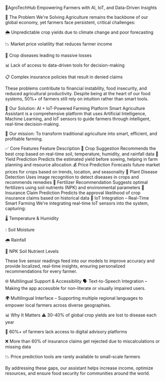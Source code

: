 🌾AgroTechHub
Empowering Farmers with AI, IoT, and Data-Driven Insights



🚨 The Problem We're Solving
Agriculture remains the backbone of our global economy, yet farmers face persistent, critical challenges:

🌦️ Unpredictable crop yields due to climate change and poor forecasting

📉 Market price volatility that reduces farmer income

🦠 Crop diseases leading to massive losses

📊 Lack of access to data-driven tools for decision-making

📋 Complex insurance policies that result in denied claims

These problems contribute to financial instability, food insecurity, and reduced agricultural productivity. Despite being at the heart of our food systems, 50%+ of farmers still rely on intuition rather than smart tools.

🌟 Our Solution: AI + IoT-Powered Farming Platform
Smart Agriculture Assistant is a comprehensive platform that uses Artificial Intelligence, Machine Learning, and IoT sensors to guide farmers through intelligent, real-time decision-making.

🚀 Our mission: To transform traditional agriculture into smart, efficient, and profitable farming.

✅ Core Features
Feature	Description
🌱 Crop Suggestion	Recommends the best crop based on real-time soil, temperature, humidity, and rainfall data
🌾 Yield Prediction	Predicts the estimated yield before sowing, helping in farm planning and resource allocation
💰 Price Prediction	Forecasts future market prices for crops based on trends, location, and seasonality
🦠 Plant Disease Detection	Uses image recognition to detect diseases in crops and recommends remedies
🌿 Fertilizer Recommendation	Suggests optimal fertilizers using soil nutrients (NPK) and environmental parameters
📜 Insurance Claim Prediction	Predicts the approval likelihood of crop insurance claims based on historical data
📡 IoT Integration – Real-Time Smart Farming
We're integrating real-time IoT sensors into the system, capturing:

🌡️ Temperature & Humidity

💧 Soil Moisture

🌧️ Rainfall

🧪 NPK Soil Nutrient Levels

These live sensor readings feed into our models to improve accuracy and provide localized, real-time insights, ensuring personalized recommendations for every farmer.

🌐 Multilingual Support & Accessibility
🗣️ Text-to-Speech Integration – Making the app accessible for non-literate or visually impaired users.

🌍 Multilingual Interface – Supporting multiple regional languages to empower local farmers across diverse geographies.

📊 Why It Matters
⚠️ 30-40% of global crop yields are lost to disease each year

🚜 60%+ of farmers lack access to digital advisory platforms

❌ More than 60% of insurance claims get rejected due to miscalculations or missing data

📉 Price prediction tools are rarely available to small-scale farmers

By addressing these gaps, our assistant helps increase income, optimize resources, and ensure food security for communities around the world.
